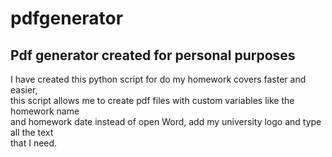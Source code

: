 # pdfgenerator
## Pdf generator created for personal purposes

I have created this python script for do my homework covers faster and easier,  
this script allows me to create pdf files with custom variables like the homework name  
and homework date instead of open Word, add my university logo and type all the text  
that I need.
